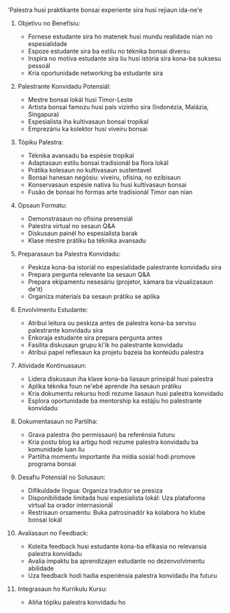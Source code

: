 'Palestra husi praktikante bonsai experiente sira husi rejiaun ida-ne'e

1. Objetivu no Benefísiu:
   - Fornese estudante sira ho matenek husi mundu realidade nian no espesialidade
   - Espoze estudante sira ba estilu no téknika bonsai diversu
   - Inspira no motiva estudante sira liu husi istória sira kona-ba suksesu pessoál
   - Kria oportunidade networking ba estudante sira

2. Palestrante Konvidadu Potensiál:
   - Mestre bonsai lokál husi Timor-Leste
   - Artista bonsai famozu husi país vizinho sira (Indonézia, Malázia, Singapura)
   - Espesialista iha kultivasaun bonsai tropikal
   - Emprezáriu ka kolektor husi viveiru bonsai

3. Tópiku Palestra:
   - Téknika avansadu ba espésie tropikal
   - Adaptasaun estilu bonsai tradisionál ba flora lokál
   - Prátika kolesaun no kultivasaun sustentavel
   - Bonsai hanesan negósiu: viveiru, ofisina, no ezibisaun
   - Konservasaun espésie nativa liu husi kultivasaun bonsai
   - Fusão de bonsai ho formas arte tradisionál Timor oan nian

4. Opsaun Formatu:
   - Demonstrasaun no ofisina presensiál
   - Palestra virtual no sesaun Q&A
   - Diskusaun painél ho espesialista barak
   - Klase mestre prátiku ba téknika avansadu

5. Preparasaun ba Palestra Konvidadu:
   - Peskiza kona-ba istoriál no espesialidade palestrante konvidadu sira
   - Prepara pergunta relevante ba sesaun Q&A
   - Prepara ekipamentu nesesáriu (projetor, kámara ba vizualizasaun de'it)
   - Organiza materiais ba sesaun prátiku se aplika

6. Envolvimentu Estudante:
   - Atribui leitura ou peskiza antes de palestra kona-ba servisu palestrante konvidadu sira
   - Enkoraja estudante sira prepara pergunta antes
   - Fasilita diskusaun grupu ki'ik ho palestrante konvidadu
   - Atribui papel reflesaun ka projetu bazeia ba konteúdu palestra

7. Atividade Kontinuasaun:
   - Lidera diskusaun iha klase kona-ba liasaun prinsipál husi palestra
   - Aplika téknika foun ne'ebé aprende iha sesaun prátiku
   - Kria dokumentu rekursu hodi rezume liasaun husi palestra konvidadu
   - Esplora oportunidade ba mentorship ka estájiu ho palestrante konvidadu

8. Dokumentasaun no Partilha:
   - Grava palestra (ho permissaun) ba referénsia futuru
   - Kria postu blog ka artigu hodi rezume palestra konvidadu ba komunidade luan liu
   - Partilha momentu importante iha mídia sosial hodi promove programa bonsai

9. Desafiu Potensiál no Solusaun:
   - Difikuldade língua: Organiza tradutor se presiza
   - Disponibilidade limitada husi espesialista lokál: Uza plataforma virtual ba orador internasionál
   - Restrisaun orsamentu: Buka patrosinadór ka kolabora ho klube bonsai lokál

10. Avaliasaun no Feedback:
    - Koleita feedback husi estudante kona-ba efikasia no relevansia palestra konvidadu
    - Avalia impaktu ba aprendizajen estudante no dezenvolvimentu abilidade
    - Uza feedback hodi hadia esperiénsia palestra konvidadu iha futuru

11. Integrasaun ho Kurríkulu Kursu:
    - Aliña tópiku palestra konvidadu ho